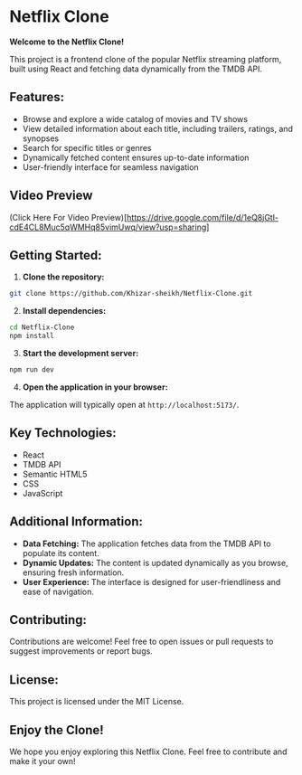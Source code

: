  # Netflix Clone

**Welcome to the Netflix Clone!** 

This project is a frontend clone of the popular Netflix streaming platform, built using React and fetching data dynamically from the TMDB API. 

## Features:

* Browse and explore a wide catalog of movies and TV shows 
* View detailed information about each title, including trailers, ratings, and synopses 
* Search for specific titles or genres 
* Dynamically fetched content ensures up-to-date information 
* User-friendly interface for seamless navigation

## Video Preview
(Click Here For Video Preview)[https://drive.google.com/file/d/1eQ8jGtl-cdE4CL8Muc5qWMHq85vimUwq/view?usp=sharing]

## Getting Started:

1. **Clone the repository:**

```bash
git clone https://github.com/Khizar-sheikh/Netflix-Clone.git
```

2. **Install dependencies:**

```bash
cd Netflix-Clone
npm install
```

3. **Start the development server:**

```bash
npm run dev
```

4. **Open the application in your browser:**

The application will typically open at `http://localhost:5173/`.

## Key Technologies:

* React
* TMDB API
* Semantic HTML5
* CSS
* JavaScript

## Additional Information:

* **Data Fetching:** The application fetches data from the TMDB API to populate its content.
* **Dynamic Updates:** The content is updated dynamically as you browse, ensuring fresh information.
* **User Experience:** The interface is designed for user-friendliness and ease of navigation.

## Contributing:

Contributions are welcome! Feel free to open issues or pull requests to suggest improvements or report bugs.

## License:

This project is licensed under the MIT License.

## Enjoy the Clone!

We hope you enjoy exploring this Netflix Clone. Feel free to contribute and make it your own!
